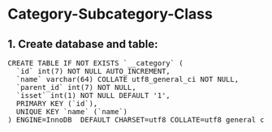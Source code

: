 # Category-Subcategory-Class
## 1. Create database and table:
<pre>
CREATE TABLE IF NOT EXISTS `__category` (
  `id` int(7) NOT NULL AUTO_INCREMENT,
  `name` varchar(64) COLLATE utf8_general_ci NOT NULL,
  `parent_id` int(7) NOT NULL,
  `isset` int(1) NOT NULL DEFAULT '1',
  PRIMARY KEY (`id`),
  UNIQUE KEY `name` (`name`)
) ENGINE=InnoDB  DEFAULT CHARSET=utf8 COLLATE=utf8_general_ci AUTO_INCREMENT=18 ;
</pre>
